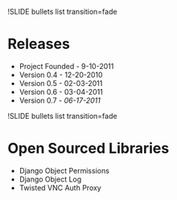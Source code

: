 !SLIDE bullets list transition=fade

# Releases 

* Project Founded - 9-10-2011
* Version 0.4 - 12-20-2010
* Version 0.5 - 02-03-2011
* Version 0.6 - 03-04-2011
* Version 0.7 - _06-17-2011_

!SLIDE bullets list transition=fade

# Open Sourced Libraries

* Django Object Permissions
* Django Object Log
* Twisted VNC Auth Proxy
